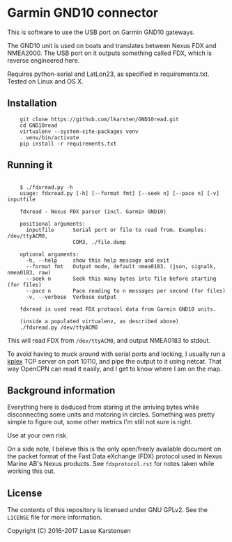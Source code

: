 # Garmin GND10 connector

This is software to use the USB port on Garmin GND10 gateways.

The GND10 unit is used on boats and translates between Nexus FDX and NMEA2000.
The USB port on it outputs something called FDX, which is reverse engineered here.

Requires python-serial and LatLon23, as specified in requirements.txt. Tested on Linux and OS X.

## Installation

```
    git clone https://github.com/lkarsten/GND10read.git
    cd GND10read
    virtualenv --system-site-packages venv
    . venv/bin/activate
    pip install -r requirements.txt
```

## Running it

```

    $ ./fdxread.py -h
    usage: fdxread.py [-h] [--format fmt] [--seek n] [--pace n] [-v] inputfile

    fdxread - Nexus FDX parser (incl. Garmin GND10)

    positional arguments:
      inputfile      Serial port or file to read from. Examples: /dev/ttyACM0,
                     COM3, ./file.dump

    optional arguments:
      -h, --help     show this help message and exit
      --format fmt   Output mode, default nmea0183. (json, signalk, nmea0183, raw)
      --seek n       Seek this many bytes into file before starting (for files)
      --pace n       Pace reading to n messages per second (for files)
      -v, --verbose  Verbose output

    fdxread is used read FDX protocol data from Garmin GND10 units.
```


```
	(inside a populated virtualenv, as described above)
	./fdxread.py /dev/ttyACM0
```

This will read FDX from `/dev/ttyACM0`, and output NMEA0183 to stdout.

To avoid having to muck around with serial ports and locking, I usually run a
[kplex](http://www.stripydog.com/kplex/) TCP server on port 10110, and pipe the
output to it using netcat. That way OpenCPN can read it easily, and I get to
know where I am on the map.


## Background information

Everything here is deduced from staring at the arriving bytes while
disconnecting some units and motoring in circles. Something was pretty simple
to figure out, some other metrics I'm still not sure is right.

Use at your own risk.

On a side note, I believe this is the only open/freely available document on
the packet format of the Fast Data eXchange (FDX) protocol used in Nexus Marine AB's
Nexus products. See `fdxprotocol.rst` for notes taken while working this out.

## License

The contents of this repository is licensed under GNU GPLv2. See the `LICENSE` file for more information.

Copyright (C) 2016-2017 Lasse Karstensen

